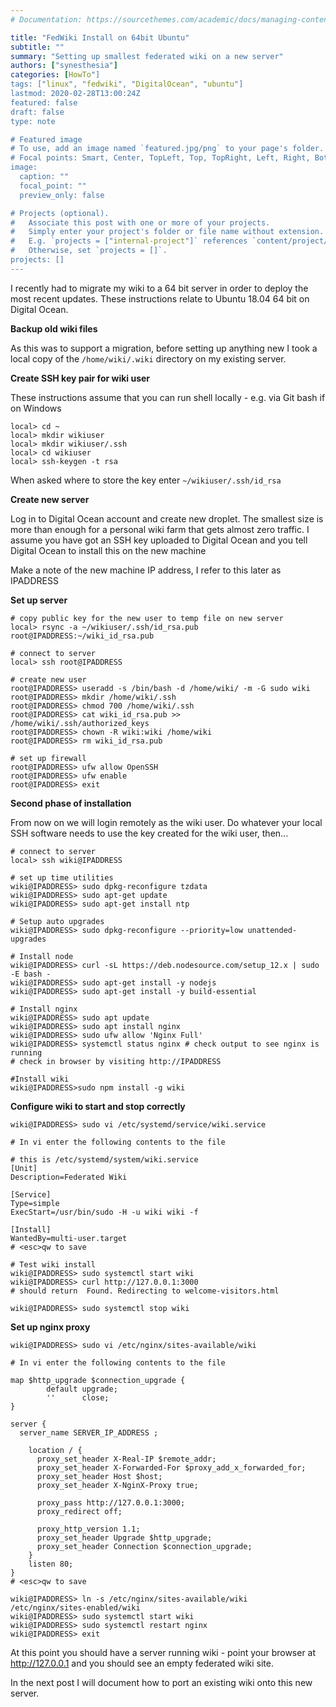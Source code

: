 ```yaml
---
# Documentation: https://sourcethemes.com/academic/docs/managing-content/

title: "FedWiki Install on 64bit Ubuntu"
subtitle: ""
summary: "Setting up smallest federated wiki on a new server"
authors: ["synesthesia"]
categories: [HowTo"]
tags: ["linux", "fedwiki", "DigitalOcean", "ubuntu"]
lastmod: 2020-02-28T13:00:24Z
featured: false
draft: false
type: note

# Featured image
# To use, add an image named `featured.jpg/png` to your page's folder.
# Focal points: Smart, Center, TopLeft, Top, TopRight, Left, Right, BottomLeft, Bottom, BottomRight.
image:
  caption: ""
  focal_point: ""
  preview_only: false

# Projects (optional).
#   Associate this post with one or more of your projects.
#   Simply enter your project's folder or file name without extension.
#   E.g. `projects = ["internal-project"]` references `content/project/deep-learning/index.md`.
#   Otherwise, set `projects = []`.
projects: []
---
```

I recently had to migrate my wiki to a 64 bit server in order to deploy the most recent updates. These instructions relate to Ubuntu 18.04 64 bit on Digital Ocean.

**Backup old wiki files**

As this was to support a migration, before setting up anything new I took a local copy of the `/home/wiki/.wiki` directory on my existing server.

**Create SSH key pair for wiki user**

These instructions assume that you can run shell locally - e.g. via Git bash if on Windows

```shell
local> cd ~
local> mkdir wikiuser
local> mkdir wikiuser/.ssh
local> cd wikiuser
local> ssh-keygen -t rsa
```

When asked where to store the key enter `~/wikiuser/.ssh/id_rsa`

**Create new server**

Log in to Digital Ocean account and create new droplet. The smallest size is more than enough for a personal wiki farm that gets almost zero traffic. I assume you have got an SSH key uploaded to Digital Ocean and you tell Digital Ocean to install this on the new machine

Make a note of the new machine IP address, I refer to this later as IPADDRESS 

**Set up server**

```shell
# copy public key for the new user to temp file on new server
local> rsync -a ~/wikiuser/.ssh/id_rsa.pub root@IPADDRESS:~/wiki_id_rsa.pub

# connect to server
local> ssh root@IPADDRESS

# create new user
root@IPADDRESS> useradd -s /bin/bash -d /home/wiki/ -m -G sudo wiki
root@IPADDRESS> mkdir /home/wiki/.ssh
root@IPADDRESS> chmod 700 /home/wiki/.ssh
root@IPADDRESS> cat wiki_id_rsa.pub >>  /home/wiki/.ssh/authorized_keys
root@IPADDRESS> chown -R wiki:wiki /home/wiki
root@IPADDRESS> rm wiki_id_rsa.pub

# set up firewall
root@IPADDRESS> ufw allow OpenSSH
root@IPADDRESS> ufw enable
root@IPADDRESS> exit
```

**Second phase of installation**

From now on we will login remotely as the wiki user.
Do whatever your local SSH software needs to use the key created for the wiki user, then...

```shell
# connect to server
local> ssh wiki@IPADDRESS

# set up time utilities
wiki@IPADDRESS> sudo dpkg-reconfigure tzdata
wiki@IPADDRESS> sudo apt-get update
wiki@IPADDRESS> sudo apt-get install ntp

# Setup auto upgrades
wiki@IPADDRESS> sudo dpkg-reconfigure --priority=low unattended-upgrades

# Install node
wiki@IPADDRESS> curl -sL https://deb.nodesource.com/setup_12.x | sudo -E bash -
wiki@IPADDRESS> sudo apt-get install -y nodejs
wiki@IPADDRESS> sudo apt-get install -y build-essential

# Install nginx
wiki@IPADDRESS> sudo apt update
wiki@IPADDRESS> sudo apt install nginx
wiki@IPADDRESS> sudo ufw allow 'Nginx Full'
wiki@IPADDRESS> systemctl status nginx # check output to see nginx is running
# check in browser by visiting http://IPADDRESS

#Install wiki
wiki@IPADDRESS>sudo npm install -g wiki
```

**Configure wiki to start and stop correctly**

```shell
wiki@IPADDRESS> sudo vi /etc/systemd/service/wiki.service  

# In vi enter the following contents to the file

# this is /etc/systemd/system/wiki.service
[Unit]
Description=Federated Wiki

[Service]
Type=simple
ExecStart=/usr/bin/sudo -H -u wiki wiki -f

[Install]
WantedBy=multi-user.target
# <esc>qw to save

# Test wiki install
wiki@IPADDRESS> sudo systemctl start wiki
wiki@IPADDRESS> curl http://127.0.0.1:3000 
# should return  Found. Redirecting to welcome-visitors.html

wiki@IPADDRESS> sudo systemctl stop wiki
```

**Set up nginx proxy**

```shell
wiki@IPADDRESS> sudo vi /etc/nginx/sites-available/wiki

# In vi enter the following contents to the file

map $http_upgrade $connection_upgrade {
        default upgrade;
        ''      close;
}

server {
  server_name SERVER_IP_ADDRESS ;

    location / {
      proxy_set_header X-Real-IP $remote_addr;
      proxy_set_header X-Forwarded-For $proxy_add_x_forwarded_for;
      proxy_set_header Host $host;
      proxy_set_header X-NginX-Proxy true;
  
      proxy_pass http://127.0.0.1:3000;
      proxy_redirect off;
  
      proxy_http_version 1.1;
      proxy_set_header Upgrade $http_upgrade;
      proxy_set_header Connection $connection_upgrade;
    }
    listen 80;
}
# <esc>qw to save

wiki@IPADDRESS> ln -s /etc/nginx/sites-available/wiki /etc/nginx/sites-enabled/wiki
wiki@IPADDRESS> sudo systemctl start wiki
wiki@IPADDRESS> sudo systemctl restart nginx
wiki@IPADDRESS> exit
```

At this point you should have a server running wiki - point your browser at http://127.0.0.1 and you should see an empty federated wiki site.

In the next post I will document how to port an existing wiki onto this new server.
